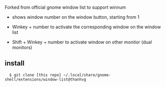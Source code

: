 Forked from official gnome window list to support winnum 

- shows window number on the window button, starting from 1

- Winkey + number to activate the corresponding window on the window list

- Shift + Winkey + number to activate window on other monitor (dual monitors)

## install
```
  $ git clone [this repo] ~/.local/share/gnome-shell/extensions/window-list@thanhvg
```
